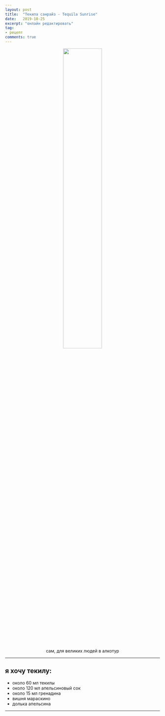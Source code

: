 ```yaml
---
layout: post
title:  "Текила санрайз - Tequila Sunrise"
date:   2019-10-25
excerpt: "онлайн редактировать"
tag:
- рецепт
comments: true
---
```


<center><img style="width:50%;height:auto" src="{{ site.url }}/assets/img/cocktails/tequila_sunrise.jpg"></center>

<center>сам, для великих людей в алкотур</center>

---

## я хочу текилу:
- около 60 мл текилы
- около 120 мл апельсиновый сок
- около 15 мл гренадина
- вишня мараскино
- долька апельсина

---


